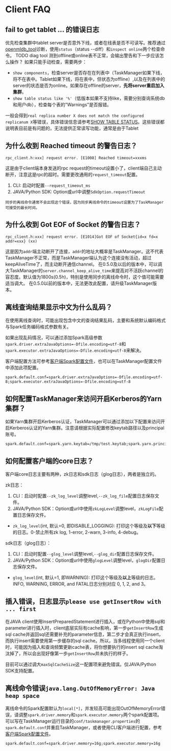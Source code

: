 # Client FAQ

## fail to get tablet ... 的错误日志

优先检查集群中tablet server是否意外下线，或者在线表是否不可读写。推荐通过[openmldb_tool](../maintain/diagnose.md)诊断，使用`status`（status --diff）和`inspect online`两个检查命令。
TODO diag tool 测到offline或online表不正常，会输出警告和下一步应该怎么操作？
如果只能手动检查，需要两步：
- `show components`，检查server是否存在在列表中（TaskManager如果下线，将不在表中。Tablet如果下线，将在表中，但状态为offline）,以及在列表中的server的状态是否为online。如果存在offline的server，**先将server重启加入集群**。
- `show table status like '%'`（低版本如果不支持like，需要分别查询系统db和用户db），检查每个表的"Warnings"是否报错。

一般会得到`real replica number X does not match the configured replicanum X`等错误，具体错误信息请参考[SHOW TABLE STATUS](../openmldb_sql/ddl/SHOW_TABLE_STATUS.md)。这些错误都说明表目前是有问题的，无法提供正常读写功能，通常是由于Tablet

## 为什么收到 Reached timeout 的警告日志？
```
rpc_client.h:xxx] request error. [E1008] Reached timeout=xxxms
```
这是由于client端本身发送的rpc request的timeout设置小了，client端自己主动断开，注意这是rpc的超时。需要更改通用的`request_timeout`配置。
1. CLI: 启动时配置`--request_timeout_ms`
2. JAVA/Python SDK: Option或url中调整`SdkOption.requestTimeout`
```{note}
同步的离线命令通常不会出现这个错误，因为同步离线命令的timeout设置为了TaskManager可接受的最长时间。
```

## 为什么收到 Got EOF of Socket 的警告日志？
```
rpc_client.h:xxx] request error. [E1014]Got EOF of Socket{id=x fd=x addr=xxx} (xx)
```
这是因为`addr`端主动断开了连接，`addr`的地址大概率是TaskManager。这不代表TaskManager不正常，而是TaskManager端认为这个连接没有活动，超过keepAliveTime了，而主动断开通信channel。
在0.5.0及以后的版本中，可以调大TaskManager的`server.channel_keep_alive_time`来提高对不活跃channel的容忍度。默认值为1800s(0.5h)，特别是使用同步的离线命令时，这个值可能需要适当调大。
在0.5.0以前的版本中，无法更改此配置，请升级TaskManager版本。

## 离线查询结果显示中文为什么乱码？

在使用离线查询时，可能出现包含中文的查询结果乱码，主要和系统默认编码格式与Spark任务编码格式参数有关。

如果出现乱码情况，可以通过添加Spark高级参数`spark.driver.extraJavaOptions=-Dfile.encoding=utf-8`和`spark.executor.extraJavaOptions=-Dfile.encoding=utf-8`来解决。

客户端配置方法可参考[客户端Spark配置文件](../reference/client_config/client_spark_config.md)，也可以在TaskManager配置文件中添加此项配置。

```
spark.default.conf=spark.driver.extraJavaOptions=-Dfile.encoding=utf-8;spark.executor.extraJavaOptions=-Dfile.encoding=utf-8
```

## 如何配置TaskManager来访问开启Kerberos的Yarn集群？

如果Yarn集群开启Kerberos认证，TaskManager可以通过添加以下配置来访问开启Kerberos认证的Yarn集群。注意请根据实际配置修改keytab路径以及principal账号。

```
spark.default.conf=spark.yarn.keytab=/tmp/test.keytab;spark.yarn.principal=test@EXAMPLE.COM
```

## 如何配置客户端的core日志？

客户端core日志主要有两种，zk日志和sdk日志（glog日志），两者是独立的。

zk日志：
1. CLI：启动时配置`--zk_log_level`调整level,`--zk_log_file`配置日志保存文件。
2. JAVA/Python SDK：Option或url中使用`zkLogLevel`调整level，`zkLogFile`配置日志保存文件。

- `zk_log_level`(int, 默认=0, 即DISABLE_LOGGING): 
打印这个等级及**以下**等级的日志。0-禁止所有zk log, 1-error, 2-warn, 3-info, 4-debug。

sdk日志（glog日志）：
1. CLI：启动时配置`--glog_level`调整level,`--glog_dir`配置日志保存文件。
2. JAVA/Python SDK：Option或url中使用`glogLevel`调整level，`glogDir`配置日志保存文件。

- `glog_level`(int, 默认=1, 即WARNING):
打印这个等级及**以上**等级的日志。 INFO, WARNING, ERROR, and FATAL日志分别对应 0, 1, 2, and 3。


## 插入错误，日志显示`please use getInsertRow with ... first`

在JAVA client使用InsertPreparedStatement进行插入，或在Python中使用sql和parameter进行插入时，client底层实际有cache影响，第一步`getInsertRow`生成sql cache并返回sql还需要补充的parameter信息，第二步才会真正执行insert，而执行insert需要使用第一步缓存的sql cache。所以，当多线程使用同一个client时，可能因为插入和查询频繁更新cache表，将你想要执行的insert sql cache淘汰掉了，所以会出现好像第一步`getInsertRow`并未执行的样子。

目前可以通过调大`maxSqlCacheSize`这一配置项来避免错误。仅JAVA/Python SDK支持配置。

## 离线命令错误`java.lang.OutOfMemoryError: Java heap space`

离线命令的Spark配置默认为`local[*]`，并发较高可能出现OutOfMemoryError错误，请调整`spark.driver.memory`和`spark.executor.memory`两个spark配置项。可以写在TaskManager运行目录的`conf/taskmanager.properties`的`spark.default.conf`并重启TaskManager，或者使用CLI客户端进行配置，参考[客户端Spark配置文件](../reference/client_config/client_spark_config.md)。
```
spark.default.conf=spark.driver.memory=16g;spark.executor.memory=16g
```
